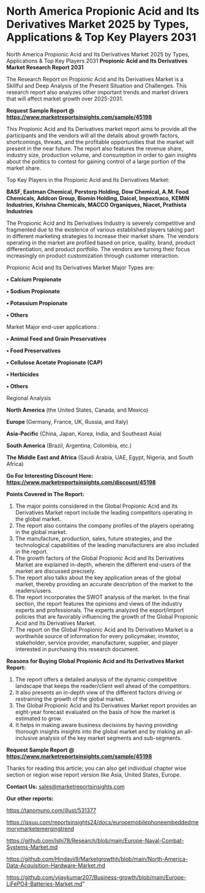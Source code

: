 # North America Propionic Acid and Its Derivatives Market 2025 by Types, Applications & Top Key Players 2031
North America Propionic Acid and Its Derivatives Market 2025 by Types, Applications & Top Key Players 2031
<strong>Propionic Acid and Its Derivatives Market Research Report 2031</strong>

The Research Report on Propionic Acid and Its Derivatives Market is a Skillful and Deep Analysis of the Present Situation and Challenges. This research report also analyzes other important trends and market drivers that will affect market growth over 2025-2031.

<strong>Request Sample Report @ <a href=https://www.marketreportsinsights.com/sample/45198>https://www.marketreportsinsights.com/sample/45198</a></strong>

This Propionic Acid and Its Derivatives market report aims to provide all the participants and the vendors will all the details about growth factors, shortcomings, threats, and the profitable opportunities that the market will present in the near future. The report also features the revenue share, industry size, production volume, and consumption in order to gain insights about the politics to contest for gaining control of a large portion of the market share.

Top Key Players in the Propionic Acid and Its Derivatives Market:

<strong>BASF, Eastman Chemical, Perstorp Holding, Dow Chemical, A.M. Food Chemicals, Addcon Group, Biomin Holding, Daicel, Impextraco, KEMIN Industries, Krishna Chemicals, MACCO Organiques, Niacet, Prathista Industries</strong>

The Propionic Acid and Its Derivatives Industry is severely competitive and fragmented due to the existence of various established players taking part in different marketing strategies to increase their market share. The vendors operating in the market are profiled based on price, quality, brand, product differentiation, and product portfolio. The vendors are turning their focus increasingly on product customization through customer interaction.

Propionic Acid and Its Derivatives Market Major Types are:

<strong>•  Calcium Propionate

•  Sodium Propionate

•  Potassium Propionate

•  Others</strong>

Market Major end-user applications :

<strong>•  Animal Feed and Grain Preservatives

•  Food Preservatives

•  Cellulose Acetate Propionate (CAP)

•  Herbicides

•  Others</strong>

Regional Analysis

</u><strong><b>North America</b></strong> (the United States, Canada, and Mexico)

<strong><b>Europe </b></strong>(Germany, France, UK, Russia, and Italy)

<strong><b>Asia-Pacific</b></strong> (China, Japan, Korea, India, and Southeast Asia)

<strong><b>South America</b></strong> (Brazil, Argentina, Colombia, etc.)

<strong><b>The Middle East and Africa</b></strong> (Saudi Arabia, UAE, Egypt, Nigeria, and South Africa)

<strong>Go For Interesting Discount Here: <a href=https://www.marketreportsinsights.com/discount/45198>https://www.marketreportsinsights.com/discount/45198</a></strong>

<strong>Points Covered in The Report:</strong>
<ol>
  <li>The major points considered in the Global Propionic Acid and Its Derivatives Market report include the leading competitors operating in the global market.</li>
  <li>The report also contains the company profiles of the players operating in the global market.</li>
  <li>The manufacture, production, sales, future strategies, and the technological capabilities of the leading manufacturers are also included in the report.</li>
  <li>The growth factors of the Global Propionic Acid and Its Derivatives Market are explained in-depth, wherein the different end-users of the market are discussed precisely.</li>
  <li>The report also talks about the key application areas of the global market, thereby providing an accurate description of the market to the readers/users.</li>
  <li>The report incorporates the SWOT analysis of the market. In the final section, the report features the opinions and views of the industry experts and professionals. The experts analyzed the export/import policies that are favorably influencing the growth of the Global Propionic Acid and Its Derivatives Market.</li>
  <li>The report on the Global Propionic Acid and Its Derivatives Market is a worthwhile source of information for every policymaker, investor, stakeholder, service provider, manufacturer, supplier, and player interested in purchasing this research document.</li>
</ol>
<strong>Reasons for Buying Global Propionic Acid and Its Derivatives Market Report:</strong>

<ol>
  <li>The report offers a detailed analysis of the dynamic competitive landscape that keeps the reader/client well ahead of the competitors.</li>
  <li>It also presents an in-depth view of the different factors driving or restraining the growth of the global market.</li>
  <li>The Global Propionic Acid and Its Derivatives Market report provides an eight-year forecast evaluated on the basis of how the market is estimated to grow.</li>
  <li>It helps in making aware business decisions by having providing thorough insights insights into the global market and by making an all-inclusive analysis of the key market segments and sub-segments.</li>
</ol>
<strong>Request Sample Report @ <a href=https://www.marketreportsinsights.com/sample/45198>https://www.marketreportsinsights.com/sample/45198</a></strong>


Thanks for reading this article; you can also get individual chapter wise section or region wise report version like Asia, United States, Europe.

<strong>Contact Us:</strong>
sales@marketreportsinsights.com

<strong>Our other reports:</strong>

<a href=https://tanomuno.com/illust/531377>https://tanomuno.com/illust/531377</a>

<a href=https://issuu.com/reportsinsights24/docs/europemobilephoneembeddedmemorymarketemergingtrend>https://issuu.com/reportsinsights24/docs/europemobilephoneembeddedmemorymarketemergingtrend</a>

<a href=https://github.com/Ishi78/Research/blob/main/Europe-Naval-Combat-Systems-Market.md>https://github.com/Ishi78/Research/blob/main/Europe-Naval-Combat-Systems-Market.md</a>

<a href=https://github.com/Hindavii9/Marketgrowthh/blob/main/North-America-Data-Acquisition-Hardware-Market.md>https://github.com/Hindavii9/Marketgrowthh/blob/main/North-America-Data-Acquisition-Hardware-Market.md</a>

<a href=https://github.com/vijaykumar207/Business-growth/blob/main/Europe-LiFePO4-Batteries-Market.md>https://github.com/vijaykumar207/Business-growth/blob/main/Europe-LiFePO4-Batteries-Market.md</a>"
